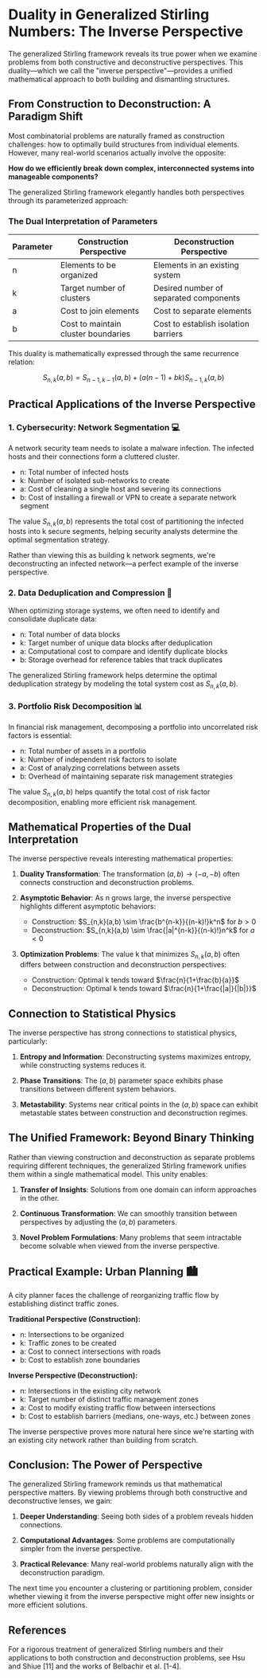 # Duality in Generalized Stirling Numbers: The Inverse Perspective

The generalized Stirling framework reveals its true power when we examine problems from both constructive and deconstructive perspectives. This duality—which we call the "inverse perspective"—provides a unified mathematical approach to both building and dismantling structures.

## From Construction to Deconstruction: A Paradigm Shift

Most combinatorial problems are naturally framed as construction challenges: how to optimally build structures from individual elements. However, many real-world scenarios actually involve the opposite: 

**How do we efficiently break down complex, interconnected systems into manageable components?**

The generalized Stirling framework elegantly handles both perspectives through its parameterized approach:

### The Dual Interpretation of Parameters

| Parameter | Construction Perspective | Deconstruction Perspective |
|-----------|--------------------------|----------------------------|
| n | Elements to be organized | Elements in an existing system |
| k | Target number of clusters | Desired number of separated components |
| a | Cost to join elements | Cost to separate elements |
| b | Cost to maintain cluster boundaries | Cost to establish isolation barriers |

This duality is mathematically expressed through the same recurrence relation:

$$S_{n,k}(a,b) = S_{n-1,k-1}(a,b) + (a(n-1) + bk)S_{n-1,k}(a,b)$$

## Practical Applications of the Inverse Perspective

### 1. Cybersecurity: Network Segmentation 💻

A network security team needs to isolate a malware infection. The infected hosts and their connections form a cluttered cluster.
 * n: Total number of infected hosts
 * k: Number of isolated sub-networks to create
 * a: Cost of cleaning a single host and severing its connections
 * b: Cost of installing a firewall or VPN to create a separate network segment

The value $S_{n,k}(a,b)$ represents the total cost of partitioning the infected hosts into k secure segments, helping security analysts determine the optimal segmentation strategy.

Rather than viewing this as building k network segments, we're deconstructing an infected network—a perfect example of the inverse perspective.

### 2. Data Deduplication and Compression 💾

When optimizing storage systems, we often need to identify and consolidate duplicate data:

* n: Total number of data blocks
* k: Target number of unique data blocks after deduplication
* a: Computational cost to compare and identify duplicate blocks
* b: Storage overhead for reference tables that track duplicates

The generalized Stirling framework helps determine the optimal deduplication strategy by modeling the total system cost as $S_{n,k}(a,b)$.

### 3. Portfolio Risk Decomposition 📊

In financial risk management, decomposing a portfolio into uncorrelated risk factors is essential:

* n: Total number of assets in a portfolio
* k: Number of independent risk factors to isolate
* a: Cost of analyzing correlations between assets
* b: Overhead of maintaining separate risk management strategies

The value $S_{n,k}(a,b)$ helps quantify the total cost of risk factor decomposition, enabling more efficient risk management.

## Mathematical Properties of the Dual Interpretation

The inverse perspective reveals interesting mathematical properties:

1. **Duality Transformation**: The transformation $(a,b) \to (-a,-b)$ often connects construction and deconstruction problems.

2. **Asymptotic Behavior**: As n grows large, the inverse perspective highlights different asymptotic behaviors:
   * Construction: $S_{n,k}(a,b) \sim \frac{b^{n-k}}{(n-k)!}k^n$ for $b > 0$
   * Deconstruction: $S_{n,k}(a,b) \sim \frac{|a|^{n-k}}{(n-k)!}n^k$ for $a < 0$

3. **Optimization Problems**: The value k that minimizes $S_{n,k}(a,b)$ often differs between construction and deconstruction perspectives:
   * Construction: Optimal k tends toward $\frac{n}{1+\frac{b}{a}}$
   * Deconstruction: Optimal k tends toward $\frac{n}{1+\frac{|a|}{|b|}}$

## Connection to Statistical Physics

The inverse perspective has strong connections to statistical physics, particularly:

1. **Entropy and Information**: Deconstructing systems maximizes entropy, while constructing systems reduces it.

2. **Phase Transitions**: The $(a,b)$ parameter space exhibits phase transitions between different system behaviors.

3. **Metastability**: Systems near critical points in the $(a,b)$ space can exhibit metastable states between construction and deconstruction regimes.

## The Unified Framework: Beyond Binary Thinking

Rather than viewing construction and deconstruction as separate problems requiring different techniques, the generalized Stirling framework unifies them within a single mathematical model. This unity enables:

1. **Transfer of Insights**: Solutions from one domain can inform approaches in the other.

2. **Continuous Transformation**: We can smoothly transition between perspectives by adjusting the $(a,b)$ parameters.

3. **Novel Problem Formulations**: Many problems that seem intractable become solvable when viewed from the inverse perspective.

## Practical Example: Urban Planning 🏙️

A city planner faces the challenge of reorganizing traffic flow by establishing distinct traffic zones.

**Traditional Perspective (Construction):**
* n: Intersections to be organized
* k: Traffic zones to be created
* a: Cost to connect intersections with roads
* b: Cost to establish zone boundaries

**Inverse Perspective (Deconstruction):**
* n: Intersections in the existing city network
* k: Target number of distinct traffic management zones
* a: Cost to modify existing traffic flow between intersections
* b: Cost to establish barriers (medians, one-ways, etc.) between zones

The inverse perspective proves more natural here since we're starting with an existing city network rather than building from scratch.

## Conclusion: The Power of Perspective

The generalized Stirling framework reminds us that mathematical perspective matters. By viewing problems through both constructive and deconstructive lenses, we gain:

1. **Deeper Understanding**: Seeing both sides of a problem reveals hidden connections.

2. **Computational Advantages**: Some problems are computationally simpler from the inverse perspective.

3. **Practical Relevance**: Many real-world problems naturally align with the deconstruction paradigm.

The next time you encounter a clustering or partitioning problem, consider whether viewing it from the inverse perspective might offer new insights or more efficient solutions.

## References

For a rigorous treatment of generalized Stirling numbers and their applications to both construction and deconstruction problems, see Hsu and Shiue [11] and the works of Belbachir et al. [1-4].